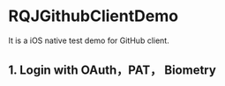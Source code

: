 # RQJGithubClientDemo
It is a iOS native test demo for GitHub client.

## 1. Login with OAuth，PAT， Biometry


